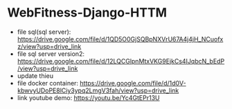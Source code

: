 # WebFitness-Django-HTTM
- file sql(sql server): https://drive.google.com/file/d/1QD5O0GjSQBpNXVrU67A4j4jH_NCuofxz/view?usp=drive_link
- file sql server version2: https://drive.google.com/file/d/12LQCGlpnMtxVKG9EjkCs4IJqbcN_bEdP/view?usp=drive_link
- update thieu
- file docker container: https://drive.google.com/file/d/1d0V-kbwvyUDoPE8lCiy3ypq2LmgV3fah/view?usp=drive_link
- link youtube demo: https://youtu.be/Yc4GtEPr13U